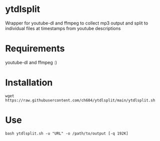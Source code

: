 # ytdlsplit
Wrapper for youtube-dl and ffmpeg to collect mp3 output and split to individual files at timestamps from youtube descriptions
# Requirements
youtube-dl and ffmpeg :)
# Installation
 `wget https://raw.githubusercontent.com/ch604/ytdlsplit/main/ytdlsplit.sh`
# Use
 `bash ytdlsplit.sh -u "URL" -o /path/to/output [-q 192K]`
